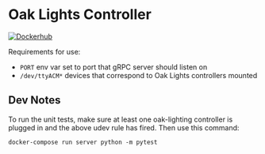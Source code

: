 # Oak Lights Controller
[![Dockerhub](https://img.shields.io/static/v1.svg?label=Docker%20Hub&message=latest&color=green)](https://hub.docker.com/r/oaklabs/component-oak-lights)

Requirements for use:
* `PORT` env var set to port that gRPC server should listen on
* `/dev/ttyACM*` devices that correspond to Oak Lights controllers mounted


## Dev Notes

To run the unit tests, make sure at least one oak-lighting controller
is plugged in and the above udev rule has fired. Then use this
command:

```
docker-compose run server python -m pytest
```
